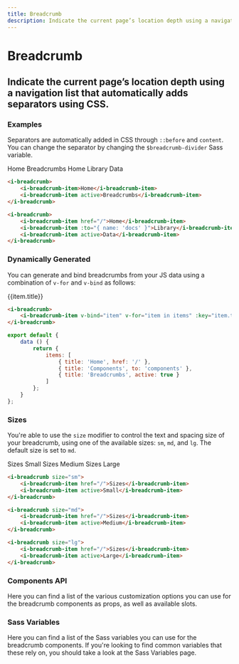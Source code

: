 ```yaml
---
title: Breadcrumb
description: Indicate the current page’s location depth using a navigation list that automatically adds separators using CSS.
---
```


# Breadcrumb
## Indicate the current page’s location depth using a navigation list that automatically adds separators using CSS.

### Examples
Separators are automatically added in CSS through `::before` and `content`. You can change the separator by changing the `$breadcrumb-divider` Sass variable.

<i-code title="Breadcrumbs Example">
<i-tab type="preview">
    <i-breadcrumb>
        <i-breadcrumb-item onclick="return false;">Home</i-breadcrumb-item>
        <i-breadcrumb-item active>Breadcrumbs</i-breadcrumb-item>
    </i-breadcrumb>
    <i-breadcrumb>
        <i-breadcrumb-item href="https://inkline.io" onclick="return false;">Home</i-breadcrumb-item>
        <i-breadcrumb-item href="https://inkline.io" onclick="return false;">Library</i-breadcrumb-item>
        <i-breadcrumb-item active>Data</i-breadcrumb-item>
    </i-breadcrumb>
</i-tab>
<i-tab type="html">

~~~html
<i-breadcrumb>
    <i-breadcrumb-item>Home</i-breadcrumb-item>
    <i-breadcrumb-item active>Breadcrumbs</i-breadcrumb-item>
</i-breadcrumb>
~~~
~~~html
<i-breadcrumb>
    <i-breadcrumb-item href="/">Home</i-breadcrumb-item>
    <i-breadcrumb-item :to="{ name: 'docs' }">Library</i-breadcrumb-item>
    <i-breadcrumb-item active>Data</i-breadcrumb-item>
</i-breadcrumb>
~~~

</i-tab>
</i-code>

### Dynamically Generated
You can generate and bind breadcrumbs from your JS data using a combination of `v-for` and `v-bind` as follows:

<i-code title="Dynamically Generated Breadcrumbs">
<i-tab type="preview">
    <i-breadcrumb>
        <i-breadcrumb-item v-bind="item" v-for="item in items" :key="item.title" onclick="return false;">{{item.title}}</i-breadcrumb-item>
    </i-breadcrumb>
</i-tab>
<i-tab type="html">
<div v-pre>

~~~html
<i-breadcrumb>
    <i-breadcrumb-item v-bind="item" v-for="item in items" :key="item.title">{{item.title}}</i-breadcrumb-item>
</i-breadcrumb>
~~~

</div>
</i-tab>
<i-tab type="js">

~~~js
export default {
    data () {
        return {
            items: [
                { title: 'Home', href: '/' },
                { title: 'Components', to: 'components' },
                { title: 'Breadcrumbs', active: true }
            ]
        };
    }
};
~~~

</i-tab>
</i-code>


### Sizes
You're able to use the `size` modifier to control the text and spacing size of your breadcrumb, using one of the available sizes: `sm`, `md`, and `lg`. The default size is set to `md`.

<i-code title="Breadcrumbs Sizes">
<i-tab type="preview">
    <i-breadcrumb size="sm">
        <i-breadcrumb-item href="/" onclick="return false;">Sizes</i-breadcrumb-item>
        <i-breadcrumb-item active>Small</i-breadcrumb-item>
    </i-breadcrumb>
    <i-breadcrumb size="md">
        <i-breadcrumb-item href="/" onclick="return false;">Sizes</i-breadcrumb-item>
        <i-breadcrumb-item active>Medium</i-breadcrumb-item>
    </i-breadcrumb>
    <i-breadcrumb size="lg">
        <i-breadcrumb-item href="/" onclick="return false;">Sizes</i-breadcrumb-item>
        <i-breadcrumb-item active>Large</i-breadcrumb-item>
    </i-breadcrumb>
</i-tab>
<i-tab type="html">

~~~html
<i-breadcrumb size="sm">
    <i-breadcrumb-item href="/">Sizes</i-breadcrumb-item>
    <i-breadcrumb-item active>Small</i-breadcrumb-item>
</i-breadcrumb>
~~~
~~~html
<i-breadcrumb size="md">
    <i-breadcrumb-item href="/">Sizes</i-breadcrumb-item>
    <i-breadcrumb-item active>Medium</i-breadcrumb-item>
</i-breadcrumb>
~~~
~~~html
<i-breadcrumb size="lg">
    <i-breadcrumb-item href="/">Sizes</i-breadcrumb-item>
    <i-breadcrumb-item active>Large</i-breadcrumb-item>
</i-breadcrumb>
~~~

</i-tab>
</i-code>


### Components API
Here you can find a list of the various customization options you can use for the breadcrumb components as props, as well as available slots.

<i-code title="Breadcrumb API" expanded markup="i-breadcrumb" link="https://github.com/inkline/inkline/tree/master/packages/inkline/src/components/IBreadcrumb">
    <i-tab type="props">
        <api-table>
            <api-table-row>
                <template slot="property">size</template>
                <template slot="description">Sets the size of the breadcrumb component.</template>
                <template slot="type"><code>String</code></template>
                <template slot="values"><code>sm</code>, <code>md</code>, <code>lg</code></template>
                <template slot="default"><code>md</code></template>
            </api-table-row>
        </api-table>
    </i-tab>
    <i-tab type="slots">
        <api-table>
            <api-table-row>
                <template slot="slot">default</template>
                <template slot="description">Slot for breadcrumb default content.</template>
            </api-table-row>
        </api-table>
    </i-tab>
</i-code>

<i-code title="Breadcrumb Item API" expanded markup="i-breadcrumb-item" link="https://github.com/inkline/inkline/tree/master/packages/inkline/src/components/IBreadcrumbItem">
    <i-tab type="props">
        <api-table>
            <api-table-row>
                <template slot="property">active</template>
                <template slot="description">Sets the breadcrumb item component as active.</template>
                <template slot="type"><code>Boolean</code></template>
                <template slot="values"><code>true</code>, <code>false</code></template>
                <template slot="default"><code>false</code></template>
            </api-table-row>
            <api-table-row>
                <template slot="property">size</template>
                <template slot="description">Sets the size of the breadcrumb item component.</template>
                <template slot="type"><code>String</code></template>
                <template slot="values"><code>sm</code>, <code>md</code>, <code>lg</code></template>
                <template slot="default"><code>md</code></template>
            </api-table-row>
            <api-table-row>
                <template slot="property">href</template>
                <template slot="description">Treats the breadcrumb item component as an anchor.</template>
                <template slot="type"><code>String</code></template>
                <template slot="values"></template>
                <template slot="default"></template>
            </api-table-row>
            <api-table-row>
                <template slot="property">to</template>
                <template slot="description">Treats the breadcrumb item component as a <code>router-link</code>.</template>
                <template slot="type">Object</template>
                <template slot="values"></template>
                <template slot="default"></template>
            </api-table-row>
        </api-table>
    </i-tab>
    <i-tab type="slots">
        <api-table>
            <api-table-row>
                <template slot="slot">default</template>
                <template slot="description">Slot for breadcrumb item default content.</template>
            </api-table-row>
        </api-table>
    </i-tab>
</i-code>



### Sass Variables
Here you can find a list of the Sass variables you can use for the breadcrumb components. If you're looking to find common variables that these rely on, you should take a look at the <nuxt-link :to="{ name: 'docs-core-sass-variables' }">Sass Variables</nuxt-link> page.

<i-code title="Breadcrumb" expanded>
    <i-tab type="scss">
        <api-table>
            <api-table-row>
                <template slot="property">$breadcrumb-font-size</template>
                <template slot="default"><code>$font-size</code></template>
            </api-table-row>
            <api-table-row>
                <template slot="property">$breadcrumb-border-radius</template>
                <template slot="default"><code>$border-radius</code></template>
            </api-table-row>
            <api-table-row>
                <template slot="property">$breadcrumb-padding-base</template>
                <template slot="default"><code>$spacer-1-2 $spacer</code></template>
            </api-table-row>
            <api-table-row>
                <template slot="property">$breadcrumb-padding</template>
                <template slot="default"><code>size-map($breadcrumb-padding-base, $sizes, $size-multipliers)</code></template>
            </api-table-row>
            <api-table-row>
                <template slot="property">$breadcrumb-margin-bottom</template>
                <template slot="default"><code>$spacer</code></template>
            </api-table-row>
            <api-table-row>
                <template slot="property">$breadcrumb-divider</template>
                <template slot="default"><code>'/'</code></template>
            </api-table-row>
            <api-table-row>
                <template slot="property">$breadcrumb-plain-color-light</template>
                <template slot="default"><code>$color-gray-60</code></template>
            </api-table-row>
            <api-table-row>
                <template slot="property">$breadcrumb-active-color-light</template>
                <template slot="default"><code>$color-gray-80</code></template>
            </api-table-row>
            <api-table-row>
                <template slot="property">$breadcrumb-plain-color-dark</template>
                <template slot="default"><code>$color-gray-60</code></template>
            </api-table-row>
            <api-table-row>
                <template slot="property">$breadcrumb-active-color-dark</template>
                <template slot="default"><code>$color-gray-40</code></template>
            </api-table-row>
            <api-table-row>
                <template slot="property">$breadcrumb-variants</template>
                <template slot="default"><code>('brand', 'monochrome')</code></template>
            </api-table-row>
            <api-table-row>
                <template slot="property">$breadcrumb-variant-color-light</template>
                <template slot="default"><code>$variant-color-light</code></template>
            </api-table-row>
            <api-table-row>
                <template slot="property">$breadcrumb-variant-color-dark</template>
                <template slot="default"><code>$variant-color-dark</code></template>
            </api-table-row>
        </api-table>
    </i-tab>
</i-code> 

<i-code title="Breadcrumb Item" expanded>
    <i-tab type="scss">
        <api-table>
            <api-table-row>
                <template slot="property">$breadcrumb-item-padding-base</template>
                <template slot="default"><code>$spacer</code></template>
            </api-table-row>
            <api-table-row>
                <template slot="property">$breadcrumb-item-padding</template>
                <template slot="default"><code>size-map($breadcrumb-item-padding-base, $sizes, $size-multipliers)</code></template>
            </api-table-row>
        </api-table>
    </i-tab>
</i-code> 
